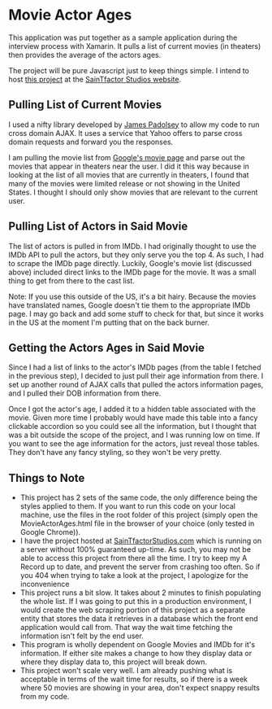 Movie Actor Ages
================

This application was put together as a sample application during the interview process with Xamarin.  It pulls a list of current movies (in theaters) then provides the average of the actors ages.

The project will be pure Javascript just to keep things simple.  I intend to host [this project](http://saintfactorstudios.com/Movie-Actor-Ages/MovieActorAges.html) at the [SainTfactor Studios website](http://saintfactorstudios.com).

Pulling List of Current Movies
------------------------------

I used a nifty library developed by [James Padolsey](http://james.padolsey.com) to allow my code to run cross domain AJAX.  It uses a service that Yahoo offers to parse cross domain requests and forward you the responses.

I am pulling the movie list from [Google's movie page](http://google.com/movies) and parse out the movies that appear in theaters near the user.  I did it this way because in looking at the list of all movies that are currently in theaters, I found that many of the movies were limited release or not showing in the United States.  I thought I should only show movies that are relevant to the current user.

Pulling List of Actors in Said Movie
------------------------------------

The list of actors is pulled in from IMDb.  I had originally thought to use the IMDb API to pull the actors, but they only serve you the top 4.  As such, I had to scrape the IMDb page directly.  Luckily, Google's movie list (discussed above) included direct links to the IMDb page for the movie.  It was a small thing to get from there to the cast list.

Note: If you use this outside of the US, it's a bit hairy.  Because the movies have translated names, Google doesn't tie them to the appropriate IMDb page.  I may go back and add some stuff to check for that, but since it works in the US at the moment I'm putting that on the back burner.

Getting the Actors Ages in Said Movie
-------------------------------------

Since I had a list of links to the actor's IMDb pages (from the table I fetched in the previous step), I decided to just pull their age information from there.  I set up another round of AJAX calls that pulled the actors information pages, and I pulled their DOB information from there.

Once I got the actor's age, I added it to a hidden table associated with the movie.  Given more time I probably would have made this table into a fancy clickable accordion so you could see all the information, but I thought that was a bit outside the scope of the project, and I was running low on time.  If you want to see the age information for the actors, just reveal those tables.  They don't have any fancy styling, so they won't be very pretty.

Things to Note
--------------

* This project has 2 sets of the same code, the only difference being the styles applied to them.  If you want to run this code on your local machine, use the files in the root folder of this project (simply open the MovieActorAges.html file in the browser of your choice (only tested in Google Chrome)).
* I have the project hosted at [SainTfactorStudios.com](http://saintfactorstudios.com) which is running on a server without 100% guaranteed up-time.  As such, you may not be able to access this project from there all the time.  I try to keep my A Record up to date, and prevent the server from crashing too often.  So if you 404 when trying to take a look at the project, I apologize for the inconvenience
* This project runs a bit slow.  It takes about 2 minutes to finish populating the whole list.  If I was going to put this in a production environment, I would create the web scraping portion of this project as a separate entity that stores the data it retrieves in a database which the front end application would call from.  That way the wait time fetching the information isn't felt by the end user.
* This program is wholly dependent on Google Movies and IMDb for it's information.  If either site makes a change to how they display data or where they display data to, this project will break down.
* This project won't scale very well.  I am already pushing what is acceptable in terms of the wait time for results, so if there is a week where 50 movies are showing in your area, don't expect snappy results from my code.


